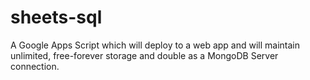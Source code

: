 # sheets-sql
A Google Apps Script which will deploy to a web app and will maintain unlimited, free-forever storage and double as a MongoDB Server connection.
